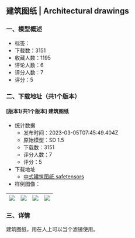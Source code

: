 ## 建筑图纸 | Architectural drawings
### 一、模型概述

- 标签：
- 下载数：3151
- 收藏人数：1195
- 评论人数：6
- 评分人数：7
- 评分：5

### 二、下载地址（共1个版本）

#### [版本1/共1个版本] 建筑图纸

- 统计数据
  - 发布时间：2023-03-05T07:45:49.404Z
  - 原始模型：SD 1.5
  - 下载数：3151
  - 评分人数：7
  - 评分：5
- 下载地址
  - [中式建筑图纸.safetensors](https://civitai.com/api/download/models/18800)
- 样例图像：

| <img src="https://image.civitai.com/xG1nkqKTMzGDvpLrqFT7WA/08ff9ac4-fc35-4bb0-c8ca-a98ea840a900/width=450/195645.jpeg" /> | <img src="https://image.civitai.com/xG1nkqKTMzGDvpLrqFT7WA/429d22bf-b3e5-41a3-e3a2-655cf87f4200/width=450/195644.jpeg" /> | <img src="https://image.civitai.com/xG1nkqKTMzGDvpLrqFT7WA/eb5456f9-b92d-44da-da27-787a7bad0700/width=450/195643.jpeg" /> | <img src="https://image.civitai.com/xG1nkqKTMzGDvpLrqFT7WA/e1d0a10a-a9d2-4fa8-be11-2c0e3bd10700/width=450/195642.jpeg" /> |
| ---- | ---- | ---- | ---- |


### 三、详情
<p>建筑图纸，用在人上可以当个滤镜使用。</p>